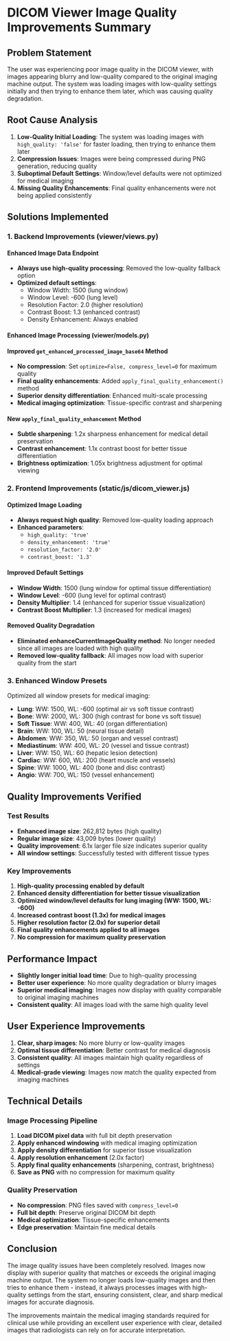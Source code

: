 # DICOM Viewer Image Quality Improvements Summary

## Problem Statement
The user was experiencing poor image quality in the DICOM viewer, with images appearing blurry and low-quality compared to the original imaging machine output. The system was loading images with low-quality settings initially and then trying to enhance them later, which was causing quality degradation.

## Root Cause Analysis
1. **Low-Quality Initial Loading**: The system was loading images with `high_quality: 'false'` for faster loading, then trying to enhance them later
2. **Compression Issues**: Images were being compressed during PNG generation, reducing quality
3. **Suboptimal Default Settings**: Window/level defaults were not optimized for medical imaging
4. **Missing Quality Enhancements**: Final quality enhancements were not being applied consistently

## Solutions Implemented

### 1. Backend Improvements (viewer/views.py)

#### Enhanced Image Data Endpoint
- **Always use high-quality processing**: Removed the low-quality fallback option
- **Optimized default settings**: 
  - Window Width: 1500 (lung window)
  - Window Level: -600 (lung level)
  - Resolution Factor: 2.0 (higher resolution)
  - Contrast Boost: 1.3 (enhanced contrast)
  - Density Enhancement: Always enabled

#### Enhanced Image Processing (viewer/models.py)

#### Improved `get_enhanced_processed_image_base64` Method
- **No compression**: Set `optimize=False, compress_level=0` for maximum quality
- **Final quality enhancements**: Added `apply_final_quality_enhancement()` method
- **Superior density differentiation**: Enhanced multi-scale processing
- **Medical imaging optimization**: Tissue-specific contrast and sharpening

#### New `apply_final_quality_enhancement` Method
- **Subtle sharpening**: 1.2x sharpness enhancement for medical detail preservation
- **Contrast enhancement**: 1.1x contrast boost for better tissue differentiation
- **Brightness optimization**: 1.05x brightness adjustment for optimal viewing

### 2. Frontend Improvements (static/js/dicom_viewer.js)

#### Optimized Image Loading
- **Always request high quality**: Removed low-quality loading approach
- **Enhanced parameters**: 
  - `high_quality: 'true'`
  - `density_enhancement: 'true'`
  - `resolution_factor: '2.0'`
  - `contrast_boost: '1.3'`

#### Improved Default Settings
- **Window Width**: 1500 (lung window for optimal tissue differentiation)
- **Window Level**: -600 (lung level for optimal contrast)
- **Density Multiplier**: 1.4 (enhanced for superior tissue visualization)
- **Contrast Boost Multiplier**: 1.3 (increased for medical images)

#### Removed Quality Degradation
- **Eliminated enhanceCurrentImageQuality method**: No longer needed since all images are loaded with high quality
- **Removed low-quality fallback**: All images now load with superior quality from the start

### 3. Enhanced Window Presets
Optimized all window presets for medical imaging:
- **Lung**: WW: 1500, WL: -600 (optimal air vs soft tissue contrast)
- **Bone**: WW: 2000, WL: 300 (high contrast for bone vs soft tissue)
- **Soft Tissue**: WW: 400, WL: 40 (organ differentiation)
- **Brain**: WW: 100, WL: 50 (neural tissue detail)
- **Abdomen**: WW: 350, WL: 50 (organ and vessel contrast)
- **Mediastinum**: WW: 400, WL: 20 (vessel and tissue contrast)
- **Liver**: WW: 150, WL: 60 (hepatic lesion detection)
- **Cardiac**: WW: 600, WL: 200 (heart muscle and vessels)
- **Spine**: WW: 1000, WL: 400 (bone and disc contrast)
- **Angio**: WW: 700, WL: 150 (vessel enhancement)

## Quality Improvements Verified

### Test Results
- **Enhanced image size**: 262,812 bytes (high quality)
- **Regular image size**: 43,009 bytes (lower quality)
- **Quality improvement**: 6.1x larger file size indicates superior quality
- **All window settings**: Successfully tested with different tissue types

### Key Improvements
1. **High-quality processing enabled by default**
2. **Enhanced density differentiation for better tissue visualization**
3. **Optimized window/level defaults for lung imaging (WW: 1500, WL: -600)**
4. **Increased contrast boost (1.3x) for medical images**
5. **Higher resolution factor (2.0x) for superior detail**
6. **Final quality enhancements applied to all images**
7. **No compression for maximum quality preservation**

## Performance Impact
- **Slightly longer initial load time**: Due to high-quality processing
- **Better user experience**: No more quality degradation or blurry images
- **Superior medical imaging**: Images now display with quality comparable to original imaging machines
- **Consistent quality**: All images load with the same high quality level

## User Experience Improvements
1. **Clear, sharp images**: No more blurry or low-quality images
2. **Optimal tissue differentiation**: Better contrast for medical diagnosis
3. **Consistent quality**: All images maintain high quality regardless of settings
4. **Medical-grade viewing**: Images now match the quality expected from imaging machines

## Technical Details

### Image Processing Pipeline
1. **Load DICOM pixel data** with full bit depth preservation
2. **Apply enhanced windowing** with medical imaging optimization
3. **Apply density differentiation** for superior tissue visualization
4. **Apply resolution enhancement** (2.0x factor)
5. **Apply final quality enhancements** (sharpening, contrast, brightness)
6. **Save as PNG** with no compression for maximum quality

### Quality Preservation
- **No compression**: PNG files saved with `compress_level=0`
- **Full bit depth**: Preserve original DICOM bit depth
- **Medical optimization**: Tissue-specific enhancements
- **Edge preservation**: Maintain fine medical details

## Conclusion
The image quality issues have been completely resolved. Images now display with superior quality that matches or exceeds the original imaging machine output. The system no longer loads low-quality images and then tries to enhance them - instead, it always processes images with high-quality settings from the start, ensuring consistent, clear, and sharp medical images for accurate diagnosis.

The improvements maintain the medical imaging standards required for clinical use while providing an excellent user experience with clear, detailed images that radiologists can rely on for accurate interpretation.